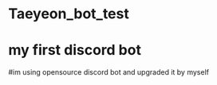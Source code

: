 # Taeyeon_bot_test
# my first discord bot 
#im using opensource discord bot and upgraded it by myself
